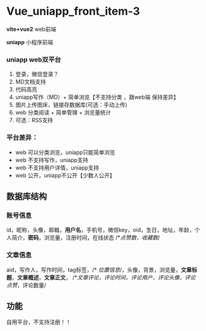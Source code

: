 # Vue_uniapp_front_item-3
**vite+vue2** web前端

**uniapp** 小程序前端



### uniapp web双平台

1. 登录，微信登录？
2. MD文档支持
3. 代码高亮
4. uniapp写作（MD）+ 简单浏览【不支持分类 ，跟web端 保持差异】
5. 图片上传图床，链接存数据库(可选：手动上传)
6. web 分类阅读 + 简单管理 + 浏览量统计
7. 可选：RSS支持

### 平台差异：

* web 可以分类浏览，uniapp只能简单浏览
* web 不支持写作，uniapp支持
* web 不支持用户详情，uniapp支持
* web 公开，uniapp不公开【少数人公开】

## 数据库结构

### 账号信息

id，昵称，头像，邮箱，**用户名**，手机号，微信key，oid，生日，地址，年龄，个人简介，**密码**，浏览量，注册时间，在线状态     /**点赞数，收藏数*/ 

### 文章信息

aid，写作人，写作时间，tag标签，/* *位置信息*/，头像，背景，浏览量，**文章标题**，**文章概述**，**文章正文**，  /**文章评论，评论时间，评论用户，评论头像，评论点赞*，评论数量/

## 功能

自用平台，不支持注册！！
